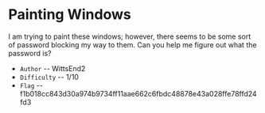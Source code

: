 # Painting Windows 

I am trying to paint these windows; however, there seems to be some sort of password blocking my way to them. Can you help me figure out what the password is?

- `Author` -- WittsEnd2
- `Difficulty` -- 1/10
- `Flag` -- f1b018cc843d30a974b9734ff11aae662c6fbdc48878e43a028ffe78ffd24fd3
